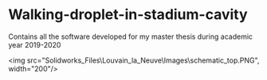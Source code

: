 # Walking-droplet-in-stadium-cavity
Contains all the software developed for my master thesis during academic year 2019-2020 

<img src="Solidworks_Files\Louvain_la_Neuve\Images\schematic_top.PNG", width="200"/>




